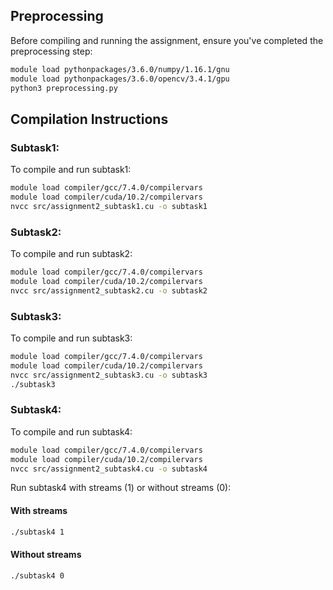 ## Preprocessing
Before compiling and running the assignment, ensure you've completed the preprocessing step:
```bash
module load pythonpackages/3.6.0/numpy/1.16.1/gnu
module load pythonpackages/3.6.0/opencv/3.4.1/gpu
python3 preprocessing.py
```

## Compilation Instructions


### Subtask1:

To compile and run subtask1:

```bash
module load compiler/gcc/7.4.0/compilervars
module load compiler/cuda/10.2/compilervars
nvcc src/assignment2_subtask1.cu -o subtask1
```

### Subtask2:

To compile and run subtask2:

```bash
module load compiler/gcc/7.4.0/compilervars
module load compiler/cuda/10.2/compilervars
nvcc src/assignment2_subtask2.cu -o subtask2
```

### Subtask3:

To compile and run subtask3:

```bash
module load compiler/gcc/7.4.0/compilervars
module load compiler/cuda/10.2/compilervars
nvcc src/assignment2_subtask3.cu -o subtask3
./subtask3
```

### Subtask4:

To compile and run subtask4:

```bash
module load compiler/gcc/7.4.0/compilervars
module load compiler/cuda/10.2/compilervars
nvcc src/assignment2_subtask4.cu -o subtask4
```

Run subtask4 with streams (1) or without streams (0):

#### With streams
```bash
./subtask4 1
```

#### Without streams

```bash
./subtask4 0
```
